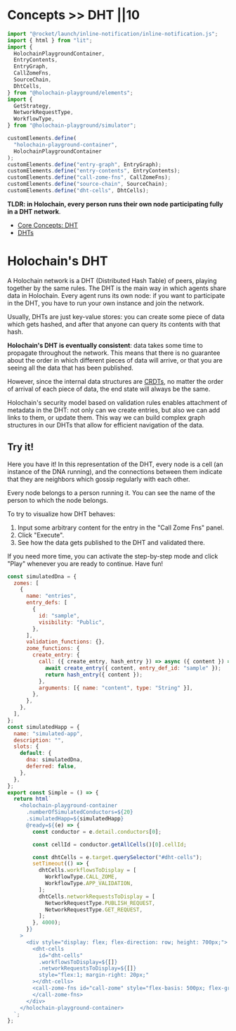 # Concepts >> DHT ||10

```js script
import "@rocket/launch/inline-notification/inline-notification.js";
import { html } from "lit";
import {
  HolochainPlaygroundContainer,
  EntryContents,
  EntryGraph,
  CallZomeFns,
  SourceChain,
  DhtCells,
} from "@holochain-playground/elements";
import {
  GetStrategy,
  NetworkRequestType,
  WorkflowType,
} from "@holochain-playground/simulator";

customElements.define(
  "holochain-playground-container",
  HolochainPlaygroundContainer
);
customElements.define("entry-graph", EntryGraph);
customElements.define("entry-contents", EntryContents);
customElements.define("call-zome-fns", CallZomeFns);
customElements.define("source-chain", SourceChain);
customElements.define("dht-cells", DhtCells);
```

**TLDR: in Holochain, every person runs their own node participating fully in a DHT network**.

<inline-notification type="tip" title="Useful reads">
<ul>
<li><a href="https://developer.holochain.org/concepts/4_dht">Core Concepts: DHT</a></li>
<li><a href="https://en.wikipedia.org/wiki/Distributed_hash_table">DHTs</a></li>
</ul>
</inline-notification>

# Holochain's DHT

A Holochain network is a DHT (Distributed Hash Table) of peers, playing together by the same rules. The DHT is the main way in which agents share data in Holochain. Every agent runs its own node: if you want to participate in the DHT, you have to run your own instance and join the network.

Usually, DHTs are just key-value stores: you can create some piece of data which gets hashed, and after that anyone can query its contents with that hash.

**Holochain's DHT is eventually consistent**: data takes some time to propagate throughout the network. This means that there is no guarantee about the order in which different pieces of data will arrive, or that you are seeing all the data that has been published.

However, since the internal data structures are [CRDTs](https://en.wikipedia.org/wiki/Conflict-free_replicated_data_type), no matter the order of arrival of each piece of data, the end state will always be the same.

Holochain's security model based on validation rules enables attachment of metadata in the DHT: not only can we create entries, but also we can add links to them, or update them. This way we can build complex graph structures in our DHTs that allow for efficient navigation of the data.


## Try it!

Here you have it! In this representation of the DHT, every node is a cell (an instance of the DNA running), and the connections between them indicate that they are neighbors which gossip regularly with each other.

Every node belongs to a person running it. You can see the name of the person to which the node belongs.

To try to visualize how DHT behaves:

1. Input some arbitrary content for the entry in the "Call Zome Fns" panel.
2. Click "Execute".
3. See how the data gets published to the DHT and validated there.

If you need more time, you can activate the step-by-step mode and click "Play" whenever you are ready to continue. Have fun!

```js story
const simulatedDna = {
  zomes: [
    {
      name: "entries",
      entry_defs: [
        {
          id: "sample",
          visibility: "Public",
        },
      ],
      validation_functions: {},
      zome_functions: {
        create_entry: {
          call: ({ create_entry, hash_entry }) => async ({ content }) => {
            await create_entry({ content, entry_def_id: "sample" });
            return hash_entry({ content });
          },
          arguments: [{ name: "content", type: "String" }],
        },
      },
    },
  ],
};
const simulatedHapp = {
  name: "simulated-app",
  description: "",
  slots: {
    default: {
      dna: simulatedDna,
      deferred: false,
    },
  },
};
export const Simple = () => {
  return html`
    <holochain-playground-container
      .numberOfSimulatedConductors=${20}
      .simulatedHapp=${simulatedHapp}
      @ready=${(e) => {
        const conductor = e.detail.conductors[0];

        const cellId = conductor.getAllCells()[0].cellId;

        const dhtCells = e.target.querySelector("#dht-cells");
        setTimeout(() => {
          dhtCells.workflowsToDisplay = [
            WorkflowType.CALL_ZOME,
            WorkflowType.APP_VALIDATION,
          ];
          dhtCells.networkRequestsToDisplay = [
            NetworkRequestType.PUBLISH_REQUEST,
            NetworkRequestType.GET_REQUEST,
          ];
        }, 4000);
      }}
    >
      <div style="display: flex; flex-direction: row; height: 700px;">
        <dht-cells
          id="dht-cells"
          .workflowsToDisplay=${[]}
          .networkRequestsToDisplay=${[]}
          style="flex:1; margin-right: 20px;"
        ></dht-cells>
        <call-zome-fns id="call-zome" style="flex-basis: 500px; flex-grow: 0;">
        </call-zome-fns>
      </div>
    </holochain-playground-container>
  `;
};
```

